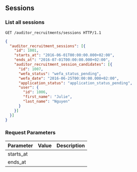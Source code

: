 ## Sessions
### List all sessions

```http
GET /auditor_recruitments/sessions HTTP/1.1
```

```json
{
  "auditor_recruitment_sessions": [{
    "id": 1001,
    "starts_at": "2016-06-01T00:00:00.000+02:00",
    "ends_at": "2016-07-01T00:00:00.000+02:00",
    "auditor_recruitment_session_candidates": [{
      "id": 1007,
      "wefa_status": "wefa_status_pending",
      "wefa_date": "2016-06-25T00:00:00.000+02:00",
      "application_status": "application_status_pending",
      "user": {
        "id": 1006,
        "first_name": "Julie",
        "last_name": "Nguyen"
      }
    }]
  }]
}
```

### Request Parameters

Parameter           |  Value | Description
------------------- | ------ | ------
starts_at           | |
ends_at             | |

